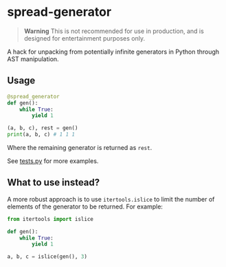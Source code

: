 # spread-generator

> **Warning**
> This is not recommended for use in production, and is designed
> for entertainment purposes only.

A hack for unpacking from potentially infinite generators in Python through AST manipulation.

## Usage

```python
@spread_generator
def gen():
    while True:
        yield 1

(a, b, c), rest = gen()
print(a, b, c) # 1 1 1
```

Where the remaining generator is returned as `rest`.

See [tests.py](tests.py) for more examples.

## What to use instead?

A more robust approach is to use `itertools.islice` to limit the number of elements of the generator to be returned. For example:

```python
from itertools import islice

def gen():
    while True:
        yield 1

a, b, c = islice(gen(), 3)
```
